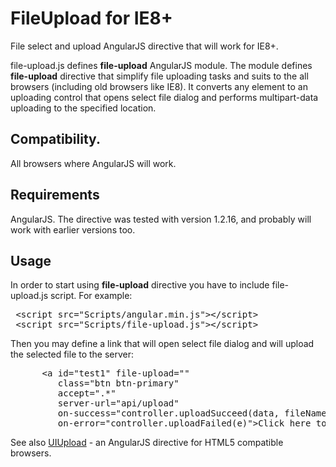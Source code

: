 # FileUpload for IE8+
<p>File select and upload AngularJS directive that will work for IE8+.</p>
<p>file-upload.js defines <b>file-upload</b> AngularJS module.
The module defines <b>file-upload</b> directive that simplify file uploading tasks and suits to the all browsers (including old browsers like IE8). It converts any element to an uploading control that opens select file dialog and performs multipart-data uploading to the specified location.</p>

<h2>Compatibility.</h2>
All browsers where AngularJS will work.

<h2>Requirements</h2>
AngularJS. The directive was tested with version 1.2.16, and probably will work with earlier versions too.

<h2>Usage</h2>
In order to start using <b>file-upload</b> directive you have to include file-upload.js script.
For example:

<pre>
 &lt;script src="Scripts/angular.min.js"&gt;&lt;/script&gt;
 &lt;script src="Scripts/file-upload.js"&gt;&lt;/script&gt;
</pre>

Then you may define a link that will open select file dialog and will upload the selected file to the server:

<pre>
      &lt;a id="test1" file-upload=""
         class="btn btn-primary"
         accept=".*"
         server-url="api/upload"
         on-success="controller.uploadSucceed(data, fileName)"
         on-error="controller.uploadFailed(e)"&gt;Click here to upload file&lt;/a&gt;
</pre>

See also <a href="https://github.com/nesterovsky-bros/UIUpload">UIUpload</a> - an AngularJS directive for HTML5 compatible browsers.